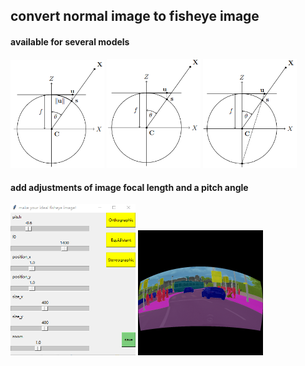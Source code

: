 ## convert normal image to fisheye image  

#### available for several models  

<img src="https://github.com/txff99/normal-image-to-fisheye/blob/main/demo/Equidistant.png" width="150px"> <img src="https://github.com/txff99/normal-image-to-fisheye/blob/main/demo/Orthographic.png" width="150px"> <img src="https://github.com/txff99/normal-image-to-fisheye/blob/main/demo/Stereographic.png" width="150px">  


#### add adjustments of image focal length and a pitch angle  

<img src="https://github.com/txff99/normal-image-to-fisheye/blob/main/demo/demo1.png" width="200px">  <img src="https://github.com/txff99/normal-image-to-fisheye/blob/main/demo/demo2.png" width="200px">
